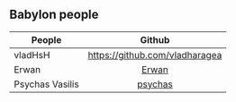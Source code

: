## Babylon people

| People        | Github        |
| ------------- |:-------------:|
| vladHsH |https://github.com/vladharagea|
| Erwan |[Erwan](https://github.com/erwan-henaff)|
| Psychas Vasilis | [psychas](https://github.com/psychas/) |

